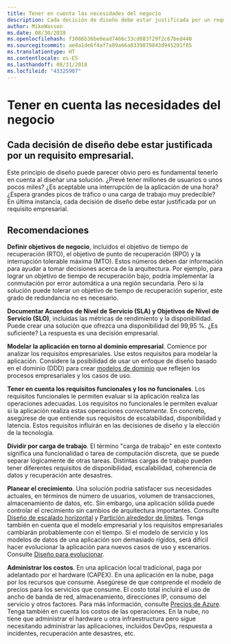 ```yaml
---
title: Tener en cuenta las necesidades del negocio
description: Cada decisión de diseño debe estar justificada por un requisito empresarial.
author: MikeWasson
ms.date: 08/30/2018
ms.openlocfilehash: f3086b36be0ead7466c33cd083f29f2c67bed440
ms.sourcegitcommit: ae8a1de6f4af7a89a66a8339879843d945201f85
ms.translationtype: HT
ms.contentlocale: es-ES
ms.lasthandoff: 08/31/2018
ms.locfileid: "43325907"
---
```

# <a name="build-for-the-needs-of-the-business"></a>Tener en cuenta las necesidades del negocio

## <a name="every-design-decision-must-be-justified-by-a-business-requirement"></a>Cada decisión de diseño debe estar justificada por un requisito empresarial.

Este principio de diseño puede parecer obvio pero es fundamental tenerlo en cuenta al diseñar una solución. ¿Prevé tener millones de usuarios o unos pocos miles? ¿Es aceptable una interrupción de la aplicación de una hora? ¿Espera grandes picos de tráfico o una carga de trabajo muy predecible? En última instancia, cada decisión de diseño debe estar justificada por un requisito empresarial. 

## <a name="recommendations"></a>Recomendaciones

**Definir objetivos de negocio**, incluidos el objetivo de tiempo de recuperación (RTO), el objetivo de punto de recuperación (RPO) y la interrupción tolerable máxima (MTO). Estos números deben dar información para ayudar a tomar decisiones acerca de la arquitectura. Por ejemplo, para lograr un objetivo de tiempo de recuperación bajo, podría implementar la conmutación por error automática a una región secundaria. Pero si la solución puede tolerar un objetivo de tiempo de recuperación superior, este grado de redundancia no es necesario.

**Documentar Acuerdos de Nivel de Servicio (SLA) y Objetivos de Nivel de Servicio (SLO)**, incluidas las métricas de rendimiento y la disponibilidad. Puede crear una solución que ofrezca una disponibilidad del 99,95 %. ¿Es suficiente? La respuesta es una decisión empresarial. 

**Modelar la aplicación en torno al dominio empresarial**. Comience por analizar los requisitos empresariales. Use estos requisitos para modelar la aplicación. Considere la posibilidad de usar un enfoque de diseño basado en el dominio (DDD) para crear [modelos de dominio][domain-model] que reflejen los procesos empresariales y los casos de uso. 

**Tener en cuenta los requisitos funcionales y los no funcionales**. Los requisitos funcionales le permiten evaluar si la aplicación realiza las operaciones adecuadas. Los requisitos no funcionales le permiten evaluar si la aplicación realiza estas operaciones *correctamente*. En concreto, asegúrese de que entiende sus requisitos de escalabilidad, disponibilidad y latencia. Estos requisitos influirán en las decisiones de diseño y la elección de la tecnología.

**Dividir por carga de trabajo**. El término "carga de trabajo" en este contexto significa una funcionalidad o tarea de computación discreta, que se puede separar lógicamente de otras tareas. Distintas cargas de trabajo pueden tener diferentes requisitos de disponibilidad, escalabilidad, coherencia de datos y recuperación ante desastres. 

**Planear el crecimiento**. Una solución podría satisfacer sus necesidades actuales, en términos de número de usuarios, volumen de transacciones, almacenamiento de datos, etc. Sin embargo, una aplicación sólida puede controlar el crecimiento sin cambios de arquitectura importantes. Consulte [Diseño de escalado horizontal](scale-out.md) y [Partición alrededor de límites](partition.md). Tenga también en cuenta que el modelo empresarial y los requisitos empresariales cambiarán probablemente con el tiempo. Si el modelo de servicio y los modelos de datos de una aplicación son demasiado rígidos, será difícil hacer evolucionar la aplicación para nuevos casos de uso y escenarios. Consulte [Diseño para evolucionar](design-for-evolution.md).

**Administrar los costos**. En una aplicación local tradicional, paga por adelantado por el hardware (CAPEX). En una aplicación en la nube, paga por los recursos que consume. Asegúrese de que comprende el modelo de precios para los servicios que consume. El costo total incluirá el uso de ancho de banda de red, almacenamiento, direcciones IP, consumo del servicio y otros factores. Para más información, consulte [Precios de Azure][pricing]. Tenga también en cuenta los costos de las operaciones. En la nube, no tiene que administrar el hardware u otra infraestructura pero sigue necesitando administrar las aplicaciones, incluidos DevOps, respuesta a incidentes, recuperación ante desastres, etc. 

[domain-model]: https://martinfowler.com/eaaCatalog/domainModel.html
[pricing]: https://azure.microsoft.com/pricing/
